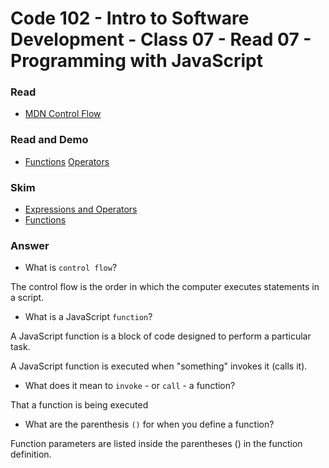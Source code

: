# Code 102 - Intro to Software Development - Class 07 - Read 07 - Programming with JavaScript

### Read

- [MDN Control Flow](https://developer.mozilla.org/en-US/docs/Glossary/Control_flow)

### Read and Demo

- [Functions](https://www.w3schools.com/js/js_functions.asp)
[Operators](https://www.w3schools.com/js/js_operators.asp)

### Skim

- [Expressions and Operators](https://developer.mozilla.org/en-US/docs/Web/JavaScript/Guide/Expressions_and_Operators)
- [Functions](https://developer.mozilla.org/en-US/docs/Web/JavaScript/Guide/Functions)

### Answer

- What is ```control flow```?

The control flow is the order in which the computer executes statements in a script.

- What is a JavaScript ```function```?

A JavaScript function is a block of code designed to perform a particular task.

A JavaScript function is executed when "something" invokes it (calls it).

- What does it mean to ```invoke``` - or ```call``` - a function?

That a function is being executed

- What are the parenthesis ```()``` for when you define a function?

Function parameters are listed inside the parentheses () in the function definition.